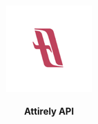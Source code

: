 <p align="center">
  <img src="image/Frame%202.png" alt="Logo" width="200"/>
</p>

<h2 align="center">Attirely API</h2>

